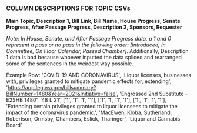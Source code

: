 ### COLUMN DESCRIPTIONS FOR TOPIC CSVs

**Main Topic, Description 1, Bill Link, Bill Name, House Progress, Senate Progress, After Passage Progress, 
Description 2, Sponsors, Requester**

*Note: In House, Senate, and After Passage Progress data, a 1 and 0 represent a pass or no pass in the following order:
[Introduced, In Committee, On Floor Calendar, Passed Chamber]*. Additionally, Description 1 data is bad because
whoever inputted the data spliced and rearranged some of the sentences in the weirdest way possible.

Example Row: 'COVID-19 AND CORONAVIRUS', 'Liquor licenses, businesses with, privileges granted to mitigate pandemic effects for, extending', 'https://app.leg.wa.gov/billsummary?BillNumber=1480&Year=2021&Initiative=false', 'Engrossed 2nd Substitute - E2SHB 1480', '48 L 21', ['1', '1', '1', '1'], ['1', '1', '1', '1'], ['1', '1', '1', '1'], 'Extending certain privileges granted to liquor licensees to mitigate the impact of the coronavirus pandemic.', 'MacEwen, Kloba, Sutherland, Robertson, Ormsby, Chambers, Eslick, Tharinger', 'Liquor and Cannabis Board'
